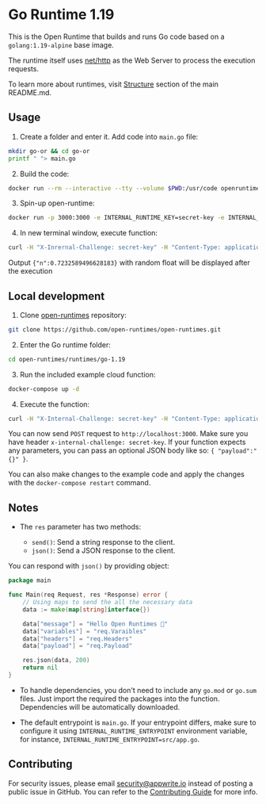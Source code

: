 # Go Runtime 1.19 
This is the Open Runtime that builds and runs Go code based on a `golang:1.19-alpine` base image.

The runtime itself uses [net/http](https://pkg.go.dev/net/http) as the Web Server to process the execution requests.

To learn more about runtimes, visit [Structure](https://github.com/open-runtimes/open-runtimes#structure) section of the main README.md.

## Usage

1. Create a folder and enter it. Add code into `main.go` file:

```bash
mkdir go-or && cd go-or
printf " "> main.go
```

2. Build the code:

```bash
docker run --rm --interactive --tty --volume $PWD:/usr/code openruntimes/go:v2-1.19 sh /usr/local/src/build.sh 
``` 

3. Spin-up open-runtime:

```bash
docker run -p 3000:3000 -e INTERNAL_RUNTIME_KEY=secret-key -e INTERNAL_RUNTIME_ENTRYPOINT=main.go --rm --interactive --tty --volume $PWD/code.tar.gz:/tmp/code.tar.gz:ro openruntimes/go:v2-1.19 sh usr/local/src/start.sh
```

4. In new terminal window, execute function:

```bash 
curl -H "X-Inrernal-Challenge: secret-key" -H "Content-Type: application/json" -X POST http://localhost:3000/ -d `{"payload": "{}"}`
```

Output `{"n":0.7232589496628183}` with random float will be displayed after the execution

## Local development

1. Clone [open-runtimes](https://github.com/open-runtimes/open-runtimes) repository:

```bash
git clone https://github.com/open-runtimes/open-runtimes.git
```

2. Enter the Go runtime folder:

```bash
cd open-runtimes/runtimes/go-1.19
```

3. Run the included example cloud function:

```bash
docker-compose up -d
```

4. Execute the function:

```bash
curl -H "X-Internal-Challenge: secret-key" -H "Content-Type: application/json" -X POST http://localhost:3000/ -d '{"payload": "{}"}'
```

You can now send `POST` request to `http://localhost:3000`. Make sure you have header `x-internal-challenge: secret-key`. If your function expects any parameters, you can pass an optional JSON body like so: `{ "payload":"{}" }`.

You can also make changes to the example code and apply the changes with the `docker-compose restart` command.

## Notes

- The `res` parameter has two methods:

    - `send()`: Send a string response to the client.
    - `json()`: Send a JSON response to the client.

You can respond with `json()` by providing object:

```go
package main

func Main(req Request, res *Response) error {
	// Using maps to send the all the necessary data
	data := make(map[string]interface{})

	data["message"] = "Hello Open Runtimes 👋"
	data["variables"] = "req.Varaibles"
    data["headers"] = "req.Headers"
    data["payload"] = "req.Payload"

	res.json(data, 200)
	return nil
}
```

- To handle dependencies, you don't need to include any `go.mod` or `go.sum` files. Just import the required the packages into the function. Dependencies will be automatically downloaded. 

- The default entrypoint is `main.go`. If your entrypoint differs, make sure to configure it using `INTERNAL_RUNTIME_ENTRYPOINT` environment variable, for instance, `INTERNAL_RUNTIME_ENTRYPOINT=src/app.go`.

## Contributing

For security issues, please email security@appwrite.io instead of posting a public issue in GitHub.
You can refer to the [Contributing Guide](https://github.com/open-runtimes/open-runtimes/blob/main/CONTRIBUTING.md) for more info.